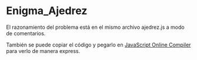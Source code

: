 # Enigma_Ajedrez

El razonamiento del problema está en el mismo archivo ajedrez.js a modo de comentarios.

También se puede copiar el código y pegarlo en [JavaScript Online Compiler](https://playcode.io/javascript-compiler) para verlo de manera express.

